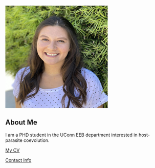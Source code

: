 ![Image of Emma Choi](images/headshot2.jpg
"REPLACE_WITH_SHORT_DESCRIPTION")
## About Me
I am a PHD student in the UConn EEB department
interested in host-parasite coevolution.

[My CV](PDFs/cv.pdf)

[Contact Info](contact-info.html)
